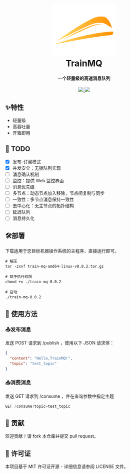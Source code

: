 <h1 align="center">
  <a href="/" alt="logo" >
  <img src="https://github.com/eisuto/TrainMQ/blob/main/static/logo2.png?raw=true" width="200" />
  </a>
  <br>
    TrainMQ
  <br>
</h1>
<h4 align="center">一个轻量级的高速消息队列</h4>

<p align="center">
  <a href="#">
    <img src="https://img.shields.io/badge/version-0.0.2-blue">
  </a>
  <a href="#">
      <img src="https://img.shields.io/badge/build-passing-brightgreen">
    </a>
</p>

## ✨特性
- 轻量级
- 高吞吐量
- 开箱即用

## 📝 TODO
- [x] 发布-订阅模式
- [x] 并发安全：无锁队列实现
- [ ] 消息确认机制
- [ ] 监控：提供 Web 监控界面
- [ ] 消息优先级
- [ ] 多节点：动态节点加入移除，节点间复制与同步
- [ ] 一致性：多节点消息保持一致性
- [ ] 去中心化：无主节点的拓扑结构
- [ ] 延迟队列
- [ ] 消息持久化

## 🛠部署
下载适用于您目标机器操作系统的主程序，直接运行即可。
```shell script
# 解压
tar -zxvf train-mq-amd64-linux-v0.0.2.tar.gz

# 赋予执行权限
chmod +x ./train-mq-0.0.2

# 启动
./train-mq-0.0.2
```

## 🚀 使用方法
###  📤发布消息
发送 POST 请求到 /publish ，使用以下 JSON 请求体：
```json
{
  "content": "Hello,TrainMQ!",
  "topic": "test_topic"
}
```
###  📥消费消息
发送 GET 请求到 /consume ，并在查询参数中指定主题
```java
GET /consume?topic=test_topic
```


## 🤝 贡献
欢迎贡献！请 fork 本仓库并提交 pull request。

## 📄 许可证
本项目基于 MIT 许可证开源 - 详细信息请参阅 LICENSE 文件。